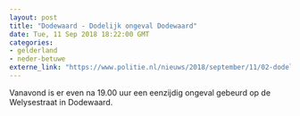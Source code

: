 ```yaml
---
layout: post
title: "Dodewaard - Dodelijk ongeval Dodewaard"
date: Tue, 11 Sep 2018 18:22:00 GMT
categories: 
- gelderland 
- neder-betuwe 
externe_link: "https://www.politie.nl/nieuws/2018/september/11/02-dodelijk-ongeval-dodewaard.html"
---
```


Vanavond is er even na 19.00 uur een eenzijdig ongeval gebeurd op de Welysestraat in Dodewaard.

